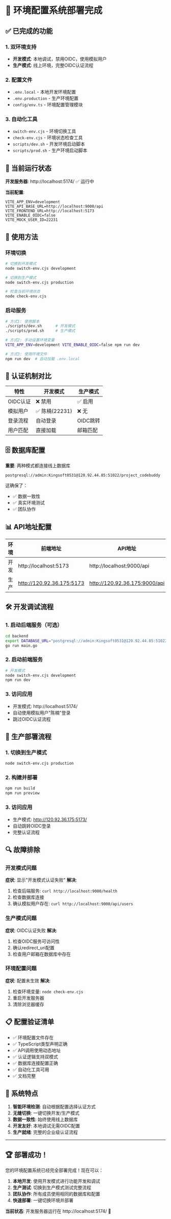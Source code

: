 # 🎉 环境配置系统部署完成

## ✅ 已完成的功能

### 1. 双环境支持
- **开发模式**: 本地调试，禁用OIDC，使用模拟用户
- **生产模式**: 线上环境，完整OIDC认证流程

### 2. 配置文件
- `.env.local` - 本地开发环境配置
- `.env.production` - 生产环境配置
- `config/env.ts` - 环境配置管理模块

### 3. 自动化工具
- `switch-env.cjs` - 环境切换工具
- `check-env.cjs` - 环境状态检查工具
- `scripts/dev.sh` - 开发环境启动脚本
- `scripts/prod.sh` - 生产环境启动脚本

## 🚀 当前运行状态

**开发服务器**: http://localhost:5174/ ✅ 运行中

**当前配置**:
```
VITE_APP_ENV=development
VITE_API_BASE_URL=http://localhost:9000/api
VITE_FRONTEND_URL=http://localhost:5173
VITE_ENABLE_OIDC=false
VITE_MOCK_USER_ID=22231
```

## 🔧 使用方法

### 环境切换
```bash
# 切换到开发模式
node switch-env.cjs development

# 切换到生产模式  
node switch-env.cjs production

# 检查当前环境状态
node check-env.cjs
```

### 启动服务
```bash
# 方式1: 使用脚本
./scripts/dev.sh      # 开发模式
./scripts/prod.sh     # 生产模式

# 方式2: 手动设置环境变量
VITE_APP_ENV=development VITE_ENABLE_OIDC=false npm run dev

# 方式3: 使用环境文件
npm run dev  # 自动加载 .env.local
```

## 🔐 认证机制对比

| 特性 | 开发模式 | 生产模式 |
|------|----------|----------|
| OIDC认证 | ❌ 禁用 | ✅ 启用 |
| 模拟用户 | ✅ 陈楠(22231) | ❌ 无 |
| 登录流程 | 自动登录 | OIDC跳转 |
| 用户匹配 | 直接加载 | 邮箱匹配 |

## 🗄️ 数据库配置

**重要**: 两种模式都连接线上数据库
```
postgresql://admin:Kingsoft0531@120.92.44.85:51022/project_codebuddy
```

这确保了：
- ✅ 数据一致性
- ✅ 真实环境测试
- ✅ 团队协作

## 📊 API地址配置

| 环境 | 前端地址 | API地址 |
|------|----------|---------|
| 开发 | http://localhost:5173 | http://localhost:9000/api |
| 生产 | http://120.92.36.175:5173 | http://120.92.36.175:9000/api |

## 🛠️ 开发调试流程

### 1. 启动后端服务（可选）
```bash
cd backend
export DATABASE_URL="postgresql://admin:Kingsoft0531@120.92.44.85:51022/project_codebuddy?sslmode=disable"
go run main.go
```

### 2. 启动前端服务
```bash
# 开发模式
node switch-env.cjs development
npm run dev
```

### 3. 访问应用
- 开发模式: http://localhost:5174/
- 自动使用模拟用户"陈楠"登录
- 跳过OIDC认证流程

## 🚀 生产部署流程

### 1. 切换到生产模式
```bash
node switch-env.cjs production
```

### 2. 构建并部署
```bash
npm run build
npm run preview
```

### 3. 访问应用
- 生产模式: http://120.92.36.175:5173/
- 自动跳转OIDC登录
- 完整认证流程

## 🔍 故障排除

### 开发模式问题
**症状**: 显示"开发模式认证失败"
**解决**:
1. 检查后端服务: `curl http://localhost:9000/health`
2. 检查数据库连接
3. 确认模拟用户存在: `curl http://localhost:9000/api/users`

### 生产模式问题
**症状**: OIDC认证失败
**解决**:
1. 检查OIDC服务可访问性
2. 确认redirect_uri配置
3. 检查用户邮箱在数据库中存在

### 环境配置问题
**症状**: 配置未生效
**解决**:
1. 检查环境变量: `node check-env.cjs`
2. 重启开发服务器
3. 清除浏览器缓存

## 📋 配置验证清单

- ✅ 环境配置文件存在
- ✅ TypeScript类型声明正确
- ✅ API调用使用动态地址
- ✅ 认证逻辑支持双模式
- ✅ 数据库连接配置正确
- ✅ 自动化工具可用
- ✅ 文档完整

## 🎯 系统特点

1. **智能环境检测**: 自动根据配置选择认证方式
2. **无缝切换**: 一键切换开发/生产模式
3. **数据一致性**: 始终使用线上数据库
4. **开发友好**: 本地调试无需OIDC配置
5. **生产就绪**: 完整的企业级认证流程

---

## 🏆 部署成功！

您的环境配置系统已经完全部署完成！现在可以：

1. **本地开发**: 使用开发模式进行功能开发和调试
2. **生产测试**: 切换到生产模式测试完整流程
3. **团队协作**: 所有成员使用相同的数据库和配置
4. **快速部署**: 一键切换环境并部署

**当前状态**: 开发服务器运行在 http://localhost:5174/ 🚀